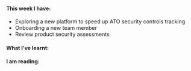 #### This week I have:

- Exploring a new platform to speed up ATO security controls tracking
- Onboarding a new team member
- Review product security assessments

#### What I’ve learnt:

#### I am reading:

